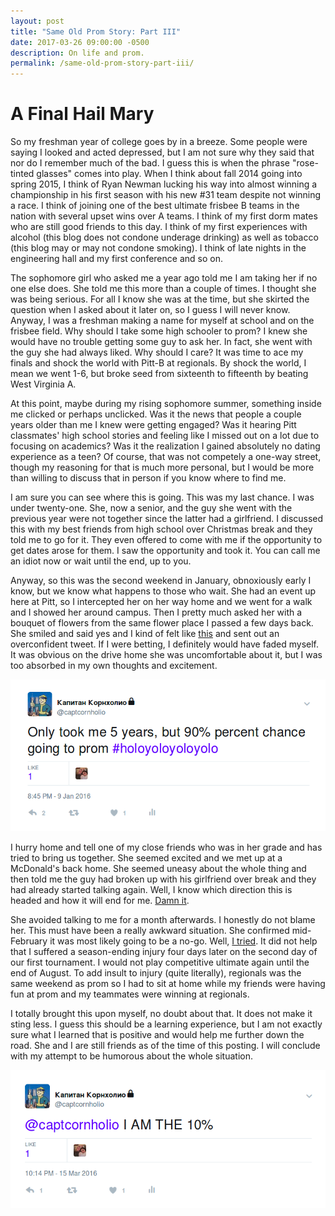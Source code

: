 ```yaml
---
layout: post
title: "Same Old Prom Story: Part III"
date: 2017-03-26 09:00:00 -0500
description: On life and prom.
permalink: /same-old-prom-story-part-iii/
---
```


# A Final Hail Mary

So my freshman year of college goes by in a breeze. Some people were saying I looked and acted depressed, but I am not sure why they said that nor do I remember much of the bad. I guess this is when the phrase "rose-tinted glasses" comes into play. When I think about fall 2014 going into spring 2015, I think of Ryan Newman lucking his way into almost winning a championship in his first season with his new #31 team despite not winning a race. I think of joining one of the best ultimate frisbee B teams in the nation with several upset wins over A teams. I think of my first dorm mates who are still good friends to this day. I think of my first experiences with alcohol (this blog does not condone underage drinking) as well as tobacco (this blog may or may not condone smoking). I think of late nights in the engineering hall and my first conference and so on.

The sophomore girl who asked me a year ago told me I am taking her if no one else does. She told me this more than a couple of times. I thought she was being serious. For all I know she was at the time, but she skirted the question when I asked about it later on, so I guess I will never know. Anyway, I was a freshman making a name for myself at school and on the frisbee field. Why should I take some high schooler to prom? I knew she would have no trouble getting some guy to ask her. In fact, she went with the guy she had always liked. Why should I care? It was time to ace my finals and shock the world with Pitt-B at regionals. By shock the world, I mean we went 1-6, but broke seed from sixteenth to fifteenth by beating West Virginia A.

At this point, maybe during my rising sophomore summer, something inside me clicked or perhaps unclicked. Was it the news that people a couple years older than me I knew were getting engaged? Was it hearing Pitt classmates' high school stories and feeling like I missed out on a lot due to focusing on academics? Was it the realization I gained absolutely no dating experience as a teen? Of course, that was not competely a one-way street, though my reasoning for that is much more personal, but I would be more than willing to discuss that in person if you know where to find me.

I am sure you can see where this is going. This was my last chance. I was under twenty-one. She, now a senior, and the guy she went with the previous year were not together since the latter had a girlfriend. I discussed this with my best friends from high school over Christmas break and they told me to go for it. They even offered to come with me if the opportunity to get dates arose for them. I saw the opportunity and took it. You can call me an idiot now or wait until the end, up to you. 

Anyway, so this was the second weekend in January, obnoxiously early I know, but we know what happens to those who wait. She had an event up here at Pitt, so I intercepted her on her way home and we went for a walk and I showed her around campus. Then I pretty much asked her with a bouquet of flowers from the same flower place I passed a few days back. She smiled and said yes and I kind of felt like [this](https://www.youtube.com/watch?v=q3ykWbu2Gl0) and sent out an overconfident tweet. If I were betting, I definitely would have faded myself. It was obvious on the drive home she was uncomfortable about it, but I was too absorbed in my own thoughts and excitement.

![Optimism](\assets\img\prom1.png)

I hurry home and tell one of my close friends who was in her grade and has tried to bring us together. She seemed excited and we met up at a McDonald's back home. She seemed uneasy about the whole thing and then told me the guy had broken up with his girlfriend over break and they had already started talking again. Well, I know which direction this is headed and how it will end for me. [Damn it](https://www.youtube.com/watch?v=kqe55loq9ec&t=46s).

She avoided talking to me for a month afterwards. I honestly do not blame her. This must have been a really awkward situation. She confirmed mid-February it was most likely going to be a no-go. Well, [I tried](https://youtu.be/MS-ymeJlF58?t=34s). It did not help that I suffered a season-ending injury four days later on the second day of our first tournament. I would not play competitive ultimate again until the end of August. To add insult to injury (quite literally),  regionals was the same weekend as prom so I had to sit at home while my friends were having fun at prom and my teammates were winning at regionals.

I totally brought this upon myself, no doubt about that. It does not make it sting less. I guess this should be a learning experience, but I am not exactly sure what I learned that is positive and would help me further down the road. She and I are still friends as of the time of this posting. I will conclude with my attempt to be humorous about the whole situation.

![Rejection](\assets\img\prom2.png)

